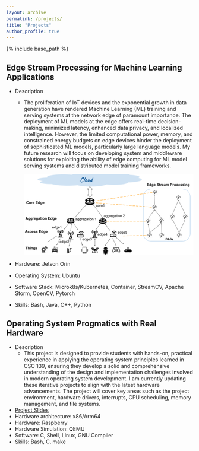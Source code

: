 ```yaml
---
layout: archive
permalink: /projects/
title: "Projects"
author_profile: true
---
```


{% include base_path %}

## Edge Stream Processing for Machine Learning Applications
  * Description
    - The proliferation of IoT devices and the exponential growth in data generation have rendered Machine Learning (ML) training and serving systems at the network edge of paramount importance. The deployment of ML models at the edge offers real-time decision-making, minimized latency, enhanced data privacy, and localized intelligence. However, the limited computational power, memory, and constrained energy budgets on edge devices hinder the deployment of sophisticated ML models, particularly large language models. My future research will focus on developing system and middleware solutions for exploiting the ability of edge computing for ML model serving systems and distributed model training frameworks.

      ![image info](../images/IoT.png)

  * Hardware: Jetson Orin
  * Operating System: Ubuntu
  * Software Stack: Microk8s/Kubernetes, Container, StreamCV, Apache Storm, OpenCV, Pytorch
  * Skills: Bash, Java, C++, Python



## Operating System Progmatics with Real Hardware
  * Description
    - This project is designed to provide students with hands-on, practical experience in applying the operating system principles learned in CSC 139, ensuring they develop a solid and comprehensive understanding of the design and implementation challenges involved in modern operating system development. I am currently updating these iterative projects to align with the latest hardware advancements. The project will cover key areas such as the project environment, hardware drivers, interrupts, CPU scheduling, memory management, and file systems.
  * [Project Slides](https://drive.google.com/file/d/1u6thlczTnHqV7ajLgfDGRxd-Jdrdz8lb/view?usp=sharing)
  * Hardware architecture: x86/Arm64
  * Hardware: Raspberry
  * Hardware Simulation: QEMU
  * Software: C, Shell, Linux, GNU Compiler
  * Skills: Bash, C, make

